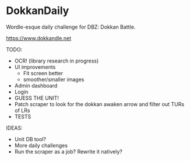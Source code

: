 # DokkanDaily
Wordle-esque daily challenge for DBZ: Dokkan Battle.

https://www.dokkandle.net


TODO:
* OCR! (library research in progress)
* UI improvements
	- Fit screen better
	- smoother/smaller images
* Admin dashboard
* Login
* GUESS THE UNIT!
* Patch scraper to look for the dokkan awaken arrow and filter out TURs of LRs
* TESTS

IDEAS:
* Unit DB tool?
* More daily challenges
* Run the scraper as a job? Rewrite it natively?